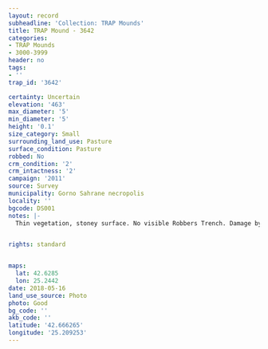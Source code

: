 ```yaml
---
layout: record
subheadline: 'Collection: TRAP Mounds'
title: TRAP Mound - 3642
categories:
- TRAP Mounds
- 3000-3999
header: no
tags:
- ''
trap_id: '3642'

certainty: Uncertain
elevation: '463'
max_diameter: '5'
min_diameter: '5'
height: '0.1'
size_category: Small
surrounding_land_use: Pasture
surface_condition: Pasture
robbed: No
crm_condition: '2'
crm_intactness: '2'
campaign: '2011'
source: Survey
municipality: Gorno Sahrane necropolis
locality: ''
bgcode: DS001
notes: |-
  Thin vegetation, stoney surface. No visible Robbers Trench. Damage by agriculture.


rights: standard


maps:
  lat: 42.6285
  lon: 25.2442
date: 2018-05-16
land_use_source: Photo
photo: Good
bg_code: ''
akb_code: ''
latitude: '42.666265'
longitude: '25.209253'
---
```

